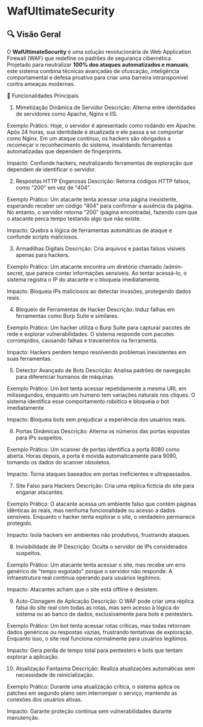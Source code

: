 # WafUltimateSecurity
## **🔍 Visão Geral**  
O **WafUltimateSecurity** é uma solução revolucionária de Web Application Firewall (WAF) que redefine os padrões de segurança cibernética. Projetado para neutralizar **100% dos ataques automatizados e manuais**, este sistema combina técnicas avançadas de ofuscação, inteligência comportamental e defesa proativa para criar uma barreira intransponível contra ameaças modernas.  

🚀 Funcionalidades Principais
1. Mimetização Dinâmica de Servidor
Descrição: Alterna entre identidades de servidores como Apache, Nginx e IIS.

Exemplo Prático: Hoje, o servidor é apresentado como rodando em Apache. Após 24 horas, sua identidade é atualizada e ele passa a se comportar como Nginx. Em um ataque contínuo, os hackers são obrigados a recomeçar o reconhecimento do sistema, invalidando ferramentas automatizadas que dependem de fingerprints.

Impacto: Confunde hackers, neutralizando ferramentas de exploração que dependem de identificar o servidor.

2. Respostas HTTP Enganosas
Descrição: Retorna códigos HTTP falsos, como "200" em vez de "404".

Exemplo Prático: Um atacante tenta acessar uma página inexistente, esperando receber um código "404" para confirmar a ausência da página. No entanto, o servidor retorna "200" (página encontrada), fazendo com que o atacante perca tempo testando algo que não existe.

Impacto: Quebra a lógica de ferramentas automáticas de ataque e confunde scripts maliciosos.

3. Armadilhas Digitais
Descrição: Cria arquivos e pastas falsos visíveis apenas para hackers.

Exemplo Prático: Um atacante encontra um diretório chamado /admin-secret, que parece conter informações sensíveis. Ao tentar acessá-lo, o sistema registra o IP do atacante e o bloqueia imediatamente.

Impacto: Bloqueia IPs maliciosos ao detectar invasões, protegendo dados reais.

4. Bloqueio de Ferramentas de Hacker
Descrição: Induz falhas em ferramentas como Burp Suite e similares.

Exemplo Prático: Um hacker utiliza o Burp Suite para capturar pacotes de rede e explorar vulnerabilidades. O sistema responde com pacotes corrompidos, causando falhas e travamentos na ferramenta.

Impacto: Hackers perdem tempo resolvendo problemas inexistentes em suas ferramentas.

5. Detector Avançado de Bots
Descrição: Analisa padrões de navegação para diferenciar humanos de máquinas.

Exemplo Prático: Um bot tenta acessar repetidamente a mesma URL em milissegundos, enquanto um humano tem variações naturais nos cliques. O sistema identifica esse comportamento robótico e bloqueia o bot imediatamente.

Impacto: Bloqueia bots sem prejudicar a experiência dos usuários reais.

6. Portas Dinâmicas
Descrição: Alterna os números das portas expostas para IPs suspeitos.

Exemplo Prático: Um scanner de portas identifica a porta 8080 como aberta. Horas depois, a porta é movida automaticamente para 9090, tornando os dados do scanner obsoletos.

Impacto: Torna ataques baseados em portas ineficientes e ultrapassados.

7. Site Falso para Hackers
Descrição: Cria uma réplica fictícia do site para enganar atacantes.

Exemplo Prático: O atacante acessa um ambiente falso que contém páginas idênticas às reais, mas nenhuma funcionalidade ou acesso a dados sensíveis. Enquanto o hacker tenta explorar o site, o verdadeiro permanece protegido.

Impacto: Isola hackers em ambientes não produtivos, frustrando ataques.

8. Invisibilidade de IP
Descrição: Oculta o servidor de IPs considerados suspeitos.

Exemplo Prático: Um atacante tenta acessar o site, mas recebe um erro genérico de "tempo esgotado" porque o servidor não responde. A infraestrutura real continua operando para usuários legítimos.

Impacto: Atacantes acham que o site está offline e desistem.

9. Auto-Clonagem de Aplicação
Descrição: O WAF pode criar uma réplica falsa do site real com todas as rotas, mas sem acesso à lógica do sistema ou ao banco de dados, exclusivamente para bots e pentesters.

Exemplo Prático: Um bot tenta acessar rotas críticas, mas todas retornam dados genéricos ou respostas vazias, frustrando tentativas de exploração. Enquanto isso, o site real funciona normalmente para usuários legítimos.

Impacto: Gera perda de tempo total para pentesters e bots que tentam explorar a aplicação.

10. Atualização Fantasma
Descrição: Realiza atualizações automáticas sem necessidade de reinicialização.

Exemplo Prático: Durante uma atualização crítica, o sistema aplica os patches em segundo plano sem interromper o serviço, mantendo as conexões dos usuários ativas.

Impacto: Garante proteção contínua sem vulnerabilidades durante manutenção.
